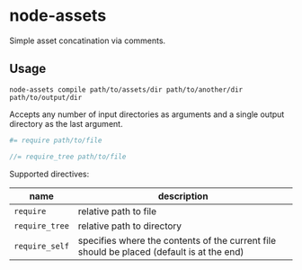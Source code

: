 # node-assets

Simple asset concatination via comments.

## Usage

```shell
node-assets compile path/to/assets/dir path/to/another/dir path/to/output/dir
```

Accepts any number of input directories as arguments and a single output directory as the last argument.

```coffeescript
#= require path/to/file
```

```javascript
//= require_tree path/to/file
```

Supported directives:

name | description
---- | -----------
`require` | relative path to file
`require_tree` | relative path to directory
`require_self` | specifies where the contents of the current file should be placed (default is at the end)
